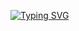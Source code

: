 [![Typing SVG](https://readme-typing-svg.demolab.com?font=Fira+Code&pause=1000&color=468C4F&random=false&width=435&lines=Hello%2C+my+name+is+Amalia+Serban;Game+programmer;Always+learning+new+things)](https://git.io/typing-svg)


